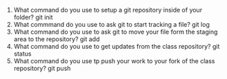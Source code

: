 1. What command do you use to setup a git repository inside of your folder?
    git init
2. What commmand do you use to ask git to start tracking a file?
    git log
3. What command do you use to ask git to move your file form the staging area to the    repository?
    git add
4. What command do you use to get updates from the class repository?
    git status
5. What command do you use tp push your work to your fork of the class repository?
    git push

